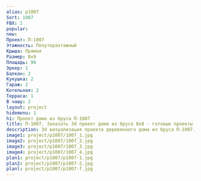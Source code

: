 ```yaml
---
alias: p1007
Sort: 1007
FBX: 1
popular: 
new: 
Проект: П-1007
Этажность: Полутораэтажный
Крыша: Прямая
Размер: 8х9
Площадь: 96
Эркер: 1
Балкон: 2
Кукушка: 2
Гараж: 2
Котельная: 2
Терраса: 1
В чашу: 2
layout: project
hidemenu: 1
h1: Проект дома из бруса П-1007
title: П-1007. Заказать 3d проект дома из бруса 8х8 - готовые проекты
description: 3d визуализация проекта деревянного дома из бруса П-1007. Площадь 96 м2, размер 8х8. Вы можете внести любые изменения в проект.
image1: project/p1007/1007_1.jpg
image2: project/p1007/1007_2.jpg
image3: project/p1007/1007_3.jpg
image4: project/p1007/1007_4.jpg
plan1: project/p1007/p1007-1.jpg
plan2: project/p1007/p1007-2.jpg
planl: project/p1007/p1007-f.jpg
---
```

